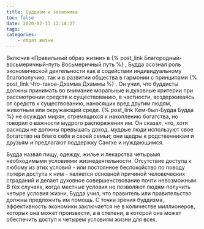 ```yaml
---
title: Буддизм и экономика
toc: false
date: 2020-02-13 12:18:27
tags:
categories:
	- образ жизни
---
```


Включив «Правильный образ жизни» в  {% post_link Благородный-восьмеричный-путь Восьмеричный путь %} , Будда осознал роль экономической деятельности как в содействии индивидуальному благополучию, так и в развитии общества в гармонии с принципами  {% post_link Что-такое-Дхамма Дхаммы %}  . Он учил, что буддисты должны принимать во внимание моральные и духовные критерии при рассмотрении средств к существованию, в частности, воздерживаясь от средств к существованию, наносящих вред другим людям, животным или окружающей среде. <!--more--> 
 {% post_link Кем-был-Будда Будда %} не осуждал мирян, стремящихся к накоплению богатства, но говорил о важности мудрого распоряжения им. Он сказал, что, хотя расходы не должны превышать доход, мудрые люди используют свое богатство на благо себя и своей семьи; они щедры к родственникам и друзьям и предлагают поддержку Сангхе и нуждающимся. 
 
Будда назвал пищу, одежду, жилье и лекарства четырьмя необходимыми условиями жизнедеятельности. Отсутствие доступа к любому из этих условий - или постоянное беспокойство по поводу потери доступа к ним - является основной причиной человеческих страданий и делает духовное совершенствование почти невозможным. В тех случаях, когда местные условия не позволяют людям получить четыре условия жизни, Будда учил, что правитель или правительство должны предложить им помощь. С точки зрения буддизма, эффективность экономики заключается не в количестве миллионеров, которых она может произвести, а в степени, в которой она может обеспечить доступ к четырем условиям жизни для всех.
